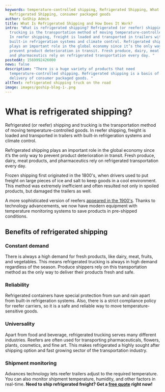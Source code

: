 ```yaml
---
keywords: temperature-controlled shipping, Refrigerated Shipping, What Is
  Refrigerated Shipping, consumer packaged goods
author: GoShip Admin
title: What Is Refrigerated Shipping and How Does It Work?
intro: "What is refrigerated shipping? Refrigerated (or reefer) shipping and
  trucking is the transportation method of moving temperature-controlled goods.
  In reefer shipping, freight is loaded and transported in trailers with
  built-in refrigeration systems and climate control. Refrigerated shipping
  plays an important role in the global economy since it’s the only way to
  prevent product deterioration in transit. Fresh produce, dairy, meat products,
  and pharmaceutics rely on refrigerated transportation every day. "
postedAt: 1569992426000
news: false
description: "There is a huge variety of products that need
  temperature-controlled shipping. Refrigerated shipping is a basis of regular
  delivery of consumer packaged goods. "
altText: refrigerated shipping truck on the road
image: images/goship-blog-1-.png
---
```

# What is refrigerated shipping?

Refrigerated (or reefer) shipping and trucking is the transportation method of moving temperature-controlled goods. In reefer shipping, freight is loaded and transported in trailers with built-in refrigeration systems and climate control. 

Refrigerated shipping plays an important role in the global economy since it’s the only way to prevent product deterioration in transit. Fresh produce, dairy, meat products, and pharmaceutics rely on refrigerated transportation every day. 

Frozen shipping first originated in the 1800's, when drivers used to put freight on large pieces of ice and salt to keep goods in a cool environment. This method was extremely inefficient and often resulted not only in spoiled products, but damaged the trailers as well. 

A more sophisticated version of reefers [appeared in the 1900's](https://www.porttechnology.org/news/everything_you_need_to_know_about_reefer_shipping/). Thanks to technology advancements, we now have modern equipment with temperature monitoring systems to save products in pre-shipped conditions.

## Benefits of refrigerated shipping

### Constant demand

There is always a high demand for fresh products, like dairy, meat, fruits, and vegetables. This means refrigerated trucking is always in high demand regardless of the season. Produce shippers rely on this transportation method as the only way to deliver their products fresh and safe.

### Reliability

Refrigerated containers have special protection from sun and rain apart from built-in refrigeration systems. Also, there is a strict compliance policy for reefer carriers, so it is a safe and reliable way to move temperature-sensitive goods.

### Universality

Apart from food and beverage, refrigerated trucking serves many different industries. Reefers are often used for transporting pharmaceuticals, flowers, plants, cosmetics, and fine art. This makes refrigerated a highly sought after shipping option and fast growing sector of the transportation industry.

### Shipment monitoring

Advances technology lets reefer trailers adjust to the required temperature. You can also monitor shipment temperature, humidity, and other factors in real-time. **Need to ship refrigerated freight? Get a [free quote](https://www.goship.com/) right now!**